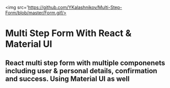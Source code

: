 <img src='https://github.com/YKalashnikov/Multi-Step-Form/blob/master/Form.gif/>
          
# Multi Step Form With React & Material UI

## React multi step form with multiple componenets including user & personal details, confirmation and success. Using Material UI as well
